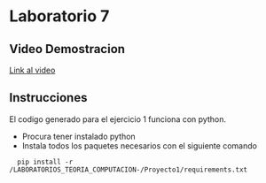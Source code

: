 # Laboratorio 7
## Video Demostracion

[Link al video](https://youtu.be/Tm3Q7CsFSCk)

## Instrucciones
El codigo generado para el ejercicio 1 funciona con python. 
- Procura tener instalado python
- Instala todos los paquetes necesarios con el siguiente comando
```
  pip install -r /LABORATORIOS_TEORIA_COMPUTACION-/Proyecto1/requirements.txt
```